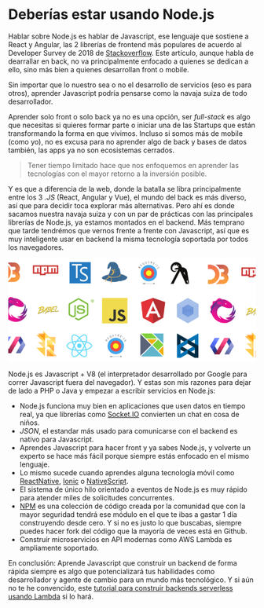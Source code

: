 <meta name="date" content="2019-4-7" />
<meta name="image" content="https://github.com/cjortegon/camiloortegon-public/raw/master/seo/lambda_js.png" />
<meta name="language" content="es" />

# Deberías estar usando Node.js

Hablar sobre Node.js es hablar de Javascript, ese lenguaje que sostiene a React y Angular, las 2 librerías de frontend más populares de acuerdo al Developer Survey de 2018 de [Stackoverflow](https://insights.stackoverflow.com/survey/2018). Este artículo, aunque habla de dearrallar en back, no va principalmente enfocado a quienes se dedican a ello, sino más bien a quienes desarrollan front o mobile.

Sin importar que lo nuestro sea o no el desarrollo de servicios (eso es para otros), aprender Javascript podría pensarse como la navaja suiza de todo desarrollador.

Aprender solo front o solo back ya no es una opción, ser _full-stack_ es algo que necesitas si quieres formar parte o iniciar una de las Startups que están transformando la forma en que vivimos. Incluso si somos más de mobile (como yo), no es excusa para no aprender algo de back y bases de datos también, las apps ya no son ecosistemas cerrados.

> Tener tiempo limitado hace que nos enfoquemos en aprender las tecnologías con el mayor retorno a la inversión posible.

Y es que a diferencia de la web, donde la batalla se libra principalmente entre los 3 _.JS_ (React, Angular y Vue), el mundo del back es más diverso, así que para decidir toca explorar más alternativas. Pero ahí es donde sacamos nuestra navaja suiza y con un par de prácticas con las principales librerías de Node.js, ya estamos montados en el backend. Más temprano que tarde tendrémos que vernos frente a frente con Javascript, así que es muy inteligente usar en backend la misma tecnología soportada por todos los navegadores.

![;;](https://github.com/cjortegon/camiloortegon-public/raw/master/post/2019/media/js_environment.png)

Node.js es Javascript + V8 (el interpretador desarrollado por Google para correr Javascript fuera del navegador). Y estas son mis razones para dejar de lado a PHP o Java y empezar a escribir servicios en Node.js:

* Node.js funciona muy bien en aplicaciones que usen datos en tiempo real, ya que librerías como [Socket.IO](https://socket.io) convierten un chat en cosa de niños.
* _JSON_, el estandar más usado para comunicarse con el backend es nativo para Javascript.
* Aprendes Javascript para hacer front y ya sabes Node.js, y volverte un experto se hace más fácil porque siempre estás enfocado en el mismo lenguaje.
* Lo mismo sucede cuando aprendes alguna tecnología móvil como [ReactNative](https://facebook.github.io/react-native/), [Ionic](https://ionicframework.com/) o [NativeScript](https://www.nativescript.org/vue).
* El sistema de único hilo orientado a eventos de Node.js es muy rápido para atender miles de solicitudes concurrentes.
* [NPM](https://www.npmjs.com/) es una colección de código creada por la comunidad que con la mayor seguridad tendrá ese módulo en el que te ibas a gastar 1 día construyendo desde cero. Y si no es justo lo que buscabas, siempre puedes hacer fork del código que la mayoría de veces está en Github.
* Construír microservicios en API modernas como AWS Lambda es ampliamente soportado.

En conclusión: Aprende Javascript que construir un backend de forma rápida siempre es algo que potencializará tus habilidades como desarrollador y agente de cambio para un mundo más tecnológico. Y si aún no te he convencido, este [tutorial para construir backends serverless usando Lambda](/blog/2019/no-necesitas-un-servidor-usa-lambda) si lo hará.